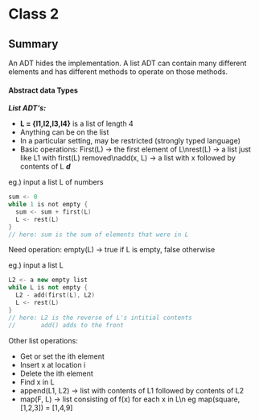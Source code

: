# Class 2

## Summary
An ADT hides the implementation. A list ADT can contain many different elements and has different methods to operate on those methods.

#### Abstract data Types
***List ADT's:***
- **L = {l1,l2,l3,l4}** is a list of length 4
- Anything can be on the list
- In a particular setting, may be restricted (strongly typed language)
- Basic operations: First(L) -> the first element of L\nrest(L) -> a list just like L1 with first(L) removed\nadd(x, L) -> a list with x followed by contents of L
***d***

eg.) input a list L of numbers
``` c
sum <- 0
while 1 is not empty {
  sum <- sum + first(L)
  L <- rest(L)
}
// here: sum is the sum of elements that were in L
```
Need operation: empty(L) -> true if L is empty, false otherwise


eg.) input a list L
```c++
L2 <- a new empty list
while L is not empty {
  L2 - add(first(L), L2)
  L <- rest(L)
}
// here: L2 is the reverse of L's intitial contents
//       add() adds to the front
```

Other list operations:
* Get or set the ith element
* Insert x at location i
* Delete the ith element
* Find x in L
* append(L1, L2) -> list with contents of L1 followed by contents of L2
* map(F, L) -> list consisting of f(x) for each x in L\n eg map(square, [1,2,3]) = [1,4,9]
